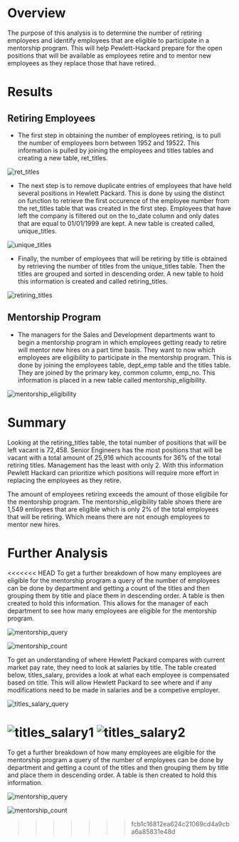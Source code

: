 # **Overview**
The purpose of this analysis is to determine the number of retiring employees and identify employees that are eligible to participate in a mentorship program. This will help Pewlett-Hackard prepare for the open positions that will be available as employees retire and to mentor new employees as they replace those that have retired. 

# **Results**

## Retiring Employees 

* The first step in obtaining the number of employees retiring, is to pull the number of employees born between 1952 and 19522. This information is pulled by joining the employees and titles tables and creating a new table, ret_titles. 

![ret_titles](Images/ret_titles.png)

* The next step is to remove duplicate entries of employees that have held several positions in Hewlett Packard. This is done by using the distinct on function to retrieve the first occurence of the employee number from the ret_titles table that was created in the first step. Employees that have left the company is filtered out on the to_date column and only dates that are equal to 01/01/1999 are kept. A new table is created called, unique_titles. 

![unique_titles](Images/unique_titles.png) 
	
* Finally, the number of employees that will be retiring by title is obtained by retrieving the number of titles from the unique_titles table. Then the titles are grouped and sorted in descending order. A new table to hold this information is created and called retiring_titles. 

![retiring_titles](Images/retiring_titles.png) 

## Mentorship Program

* The managers for the Sales and Development departments want to begin a mentorship program in which employees getting ready to retire will mentor new hires on a part time basis. They want to now which employees are eligibility to participate in the mentorship program. This is done by joining the employees table, dept_emp table and the titles table. They are joined by the primary key, common column, emp_no. This information is placed in a new table called mentorship_eligibility.

![mentorship_eligibility](Images/mentorship_eligibility.png) 

# **Summary**

 Looking at the retiring_titles table, the total number of positions that will be left vacant is 72,458. Senior Engineers has the most positions that will be vacant with a total amount of 25,916 which accounts for 36% of the total retiring titles. Management has the least with only 2. With this information Pewlett Hackard can prioritize which positions will require more effort in replacing the employees as they retire.  

 The amount of employees retiring exceeds the amount of those eligibile for the mentorship program. The mentorship_eligibility table shows there are 1,549 emloyees that are eligible which is only 2% of the total employees that will be retiring. Which means there are not enough employees to mentor new hires. 

	
# **Further Analysis**

<<<<<<< HEAD
To get a further breakdown of how many employees are eligible for the mentorship program a query of the number of employees can be done by department and getting a count of the titles and then grouping them by title and place them in descending order. A table is then created to hold this information. This allows for the manager of each department to see how many employees are eligible for the mentorship program. 

![mentorship_query](Images/mentorship_query.png)

![mentorship_count](Images/mentorship_count.png)

To get an understanding of where Hewlett Packard compares with current market pay rate, they need to look at salaries by title. The table created below, titles_salary, provides a look at what each employee is compensated based on title. This will allow Hewlett Packard to see where and if any modifications need to be made in salaries and be a competive employer. 

![titles_salary_query](Images/titles_salary_query.png)

![titles_salary1](Images/titles_salary1.png)
![titles_salary2](Images/titles_salary2.png)
=======
To get a further breakdown of how many employees are eligible for the mentorship program a query of the number of employees can be done by department and getting a count of the titles and then grouping them by title and place them in descending order. A table is then created to hold this information. 

![mentorship_query](Images/mentorship_query.png)

![mentorship_count](Images/mentorship_count.png)	
>>>>>>> fcb1c16812ea624c21069cd4a9cba6a85831e48d


 

 
	
 
